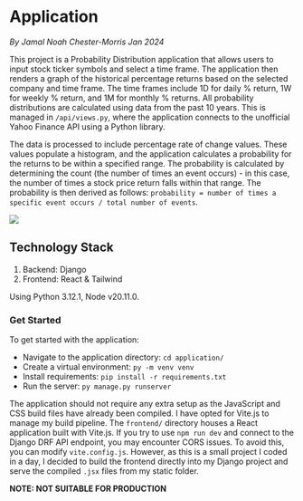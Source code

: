 # Application

*By Jamal Noah Chester-Morris*
*Jan 2024*

This project is a Probability Distribution application that allows users to input stock ticker symbols and select a time frame. The application then renders a graph of the historical percentage returns based on the selected company and time frame. The time frames include 1D for daily % return, 1W for weekly % return, and 1M for monthly % returns. All probability distributions are calculated using data from the past 10 years. This is managed in `/api/views.py`, where the application connects to the unofficial Yahoo Finance API using a Python library.

The data is processed to include percentage rate of change values. These values populate a histogram, and the application calculates a probability for the returns to be within a specified range. The probability is calculated by determining the count (the number of times an event occurs) - in this case, the number of times a stock price return falls within that range. The probability is then derived as follows: `probability = number of times a specific event occurs / total number of events`.

<div><img src="/application/static/docs/screenshot.png"></div>

## Technology Stack

1. Backend: Django
2. Frontend: React & Tailwind

Using Python 3.12.1, Node v20.11.0.

### Get Started

To get started with the application:

- Navigate to the application directory: `cd application/`
- Create a virtual environment: `py -m venv venv`
- Install requirements: `pip install -r requirements.txt`
- Run the server: `py manage.py runserver`

The application should not require any extra setup as the JavaScript and CSS build files have already been compiled. I have opted for Vite.js to manage my build pipeline. The `frontend/` directory houses a React application built with Vite.js. If you try to use `npm run dev` and connect to the Django DRF API endpoint, you may encounter CORS issues. To avoid this, you can modify `vite.config.js`. However, as this is a small project I coded in a day, I decided to build the frontend directly into my Django project and serve the compiled `.jsx` files from my static folder.

**NOTE: NOT SUITABLE FOR PRODUCTION**
